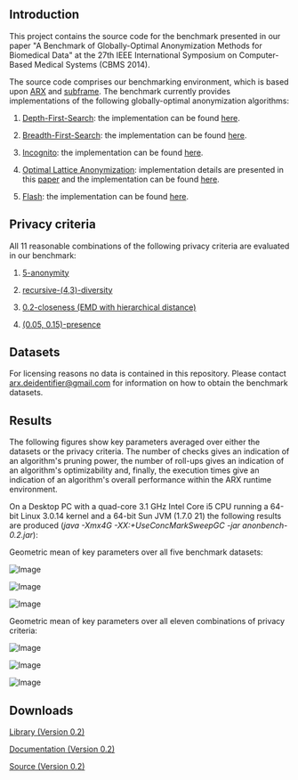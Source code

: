 Introduction
------
This project contains the source code for the benchmark presented in our paper
"A Benchmark of Globally-Optimal Anonymization Methods for Biomedical Data" at the
27th IEEE International Symposium on Computer-Based Medical Systems (CBMS 2014).

The source code comprises our benchmarking environment, which is based upon
[ARX](http://arx.deidentifier.org/) and [subframe](https://github.com/prasser/subframe).
The benchmark currently provides implementations of the following globally-optimal anonymization algorithms:

1. [Depth-First-Search](http://en.wikipedia.org/wiki/Depth-first_search): the implementation can be found [here](https://github.com/arx-deidentifier/anonbench/blob/master/src/org/deidentifier/arx/algorithm/AlgorithmDFS.java).

2. [Breadth-First-Search](http://en.wikipedia.org/wiki/Breadth-first_search): the implementation can be found [here](https://github.com/arx-deidentifier/anonbench/blob/master/src/org/deidentifier/arx/algorithm/AlgorithmBFS.java).

3. [Incognito](http://dx.doi.org/10.1145/1066157.1066164): the implementation can be found [here](https://github.com/arx-deidentifier/anonbench/blob/master/src/org/deidentifier/arx/algorithm/AlgorithmIncognito.java).

4. [Optimal Lattice Anonymization](http://dx.doi.org/10.1197/jamia.M3144): implementation details are presented in this [paper](http://dx.doi.org/10.1109/CBMS.2012.6266366)
   and the implementation can be found [here](https://github.com/arx-deidentifier/anonbench/blob/master/src/org/deidentifier/arx/algorithm/AlgorithmOLA.java).

5. [Flash](http://dx.doi.org/10.1109/SocialCom-PASSAT.2012.52): the implementation can be found [here](https://github.com/arx-deidentifier/anonbench/blob/master/src/org/deidentifier/arx/algorithm/AlgorithmFlash.java).

Privacy criteria
------
All 11 reasonable combinations of the following privacy criteria are evaluated in our benchmark:

1. [5-anonymity](http://dx.doi.org/10.1142/S0218488502001648)

2. [recursive-(4,3)-diversity](http://dx.doi.org/10.1145/1217299.1217302)

3. [0.2-closeness (EMD with hierarchical distance)](http://dx.doi.org/10.1109/ICDE.2007.367856)

4. [(0.05, 0.15)-presence](http://dx.doi.org/10.1145/1247480.1247554)


Datasets
------

For licensing reasons no data is contained in this repository. Please contact arx.deidentifier@gmail.com for information on how to obtain the benchmark datasets.

Results
------

The following figures show key parameters averaged over either the datasets or the privacy 
criteria. The number of checks gives an indication of an algorithm's pruning power, the 
number of roll-ups gives an indication of an algorithm's optimizability and, finally, the 
execution times give an indication of an algorithm's overall performance within the ARX runtime environment.

On a Desktop PC with a quad-core 3.1 GHz Intel Core i5 CPU running a 64-bit Linux 3.0.14 kernel and a
64-bit Sun JVM (1.7.0 21) the following results are produced (*java -Xmx4G -XX:+UseConcMarkSweepGC -jar anonbench-0.2.jar*):

Geometric mean of key parameters over all five benchmark datasets:

![Image](https://raw.github.com/arx-deidentifier/anonbench/master/doc/mean_check_criteria.png)

![Image](https://raw.github.com/arx-deidentifier/anonbench/master/doc/mean_rollup_criteria.png)

![Image](https://raw.github.com/arx-deidentifier/anonbench/master/doc/mean_time_criteria.png)

Geometric mean of key parameters over all eleven combinations of privacy criteria:

![Image](https://raw.github.com/arx-deidentifier/anonbench/master/doc/mean_check_datasets.png)

![Image](https://raw.github.com/arx-deidentifier/anonbench/master/doc/mean_rollup_datasets.png)

![Image](https://raw.github.com/arx-deidentifier/anonbench/master/doc/mean_time_datasets.png)

Downloads
------
[Library (Version 0.2)](https://raw.github.com/arx-deidentifier/anonbench/master/jars/anonbench-0.2.jar)

[Documentation (Version 0.2)](https://raw.github.com/arx-deidentifier/anonbench/master/jars/anonbench-0.2-doc.jar)

[Source (Version 0.2)](https://raw.github.com/arx-deidentifier/anonbench/master/jars/anonbench-0.2-src.jar)